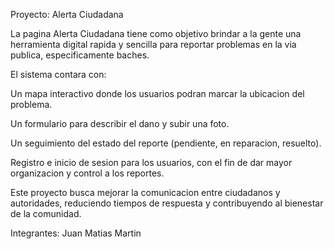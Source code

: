  Proyecto: Alerta Ciudadana

La pagina Alerta Ciudadana tiene como objetivo brindar a la gente una herramienta digital rapida y sencilla para reportar problemas en la via publica, especificamente baches.

El sistema contara con:

Un mapa interactivo donde los usuarios podran marcar la ubicacion del problema.

Un formulario para describir el dano y subir una foto.

Un seguimiento del estado del reporte (pendiente, en reparacion, resuelto).

Registro e inicio de sesion para los usuarios, con el fin de dar mayor organizacion y control a los reportes.

Este proyecto busca mejorar la comunicacion entre ciudadanos y autoridades, reduciendo tiempos de respuesta y contribuyendo al bienestar de la comunidad.

Integrantes:
Juan
Matias
Martin
